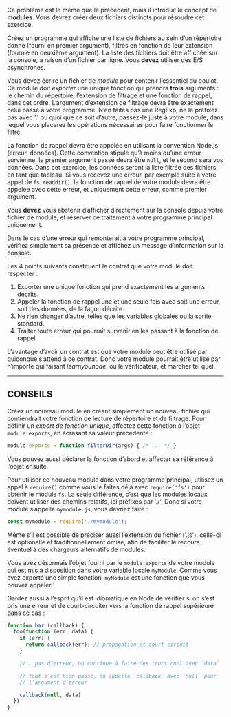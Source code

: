 Ce problème est le même que le précédent, mais il introduit le concept de
**modules**.  Vous devrez créer deux fichiers distincts pour résoudre cet
exercice.

Créez un programme qui affiche une liste de fichiers au sein d’un répertoire
donné (fourni en premier argument), filtrés en fonction de leur extension
(fournie en deuxième argument).  La liste des fichiers doit être affichée
sur la console, à raison d’un fichier par ligne.  Vous **devez** utiliser
des E/S asynchrones.

Vous devez écrire un fichier de *module* pour contenir l’essentiel du boulot.
Ce module doit *exporter* une unique fonction qui prendra **trois** arguments :
le chemin du répertoire, l’extension de filtrage et une fonction de rappel,
dans cet ordre.  L’argument d’extension de filtrage devra être exactement
celui passé à votre programme.  N’en faites pas une RegExp, ne le préfixez
pas avec '.' ou quoi que ce soit d’autre, passez-le juste à votre module,
dans lequel vous placerez les opérations nécessaires pour faire fonctionner
le filtre.

La fonction de rappel devra être appelée en utilisant la convention Node.js
(erreur, données).  Cette convention stipule qu’à moins qu’une erreur
survienne, le premier argument passé devra être `null`, et le second sera
vos données.  Dans cet exercice, les données seront la liste filtrée des
fichiers, en tant que tableau.  Si vous recevez une erreur, par exemple
suite à votre appel de `fs.readdir()`, la fonction de rappel de votre
module devra être appelée avec cette erreur, et uniquement cette erreur,
comme premier argument.

Vous **devez** vous abstenir d’afficher directement sur la console depuis
votre fichier de module, et réserver ce traitement à votre programme
principal uniquement.

Dans le cas d’une erreur qui remonterait à votre programme principal,
vérifiez simplement sa présence et affichez un message d’information sur
la console.

Les 4 points suivants constituent le contrat que votre module doit
respecter :

  1. Exporter une unique fonction qui prend exactement les arguments décrits.
  2. Appeler la fonction de rappel une et une seule fois avec soit une erreur,
      soit des données, de la façon décrite.
  3. Ne rien changer d’autre, telles que les variables globales ou la sortie
      standard.
  4. Traiter toute erreur qui pourrait survenir en les passant à la fonction
      de rappel.

L’avantage d’avoir un contrat est que votre module peut être utilisé par
quiconque s’attend à ce contrat.  Donc votre module pourrait être utilisé
par n’importe qui faisant *learnyounode*, ou le vérificateur, et marcher
tel quel.

----------------------------------------------------------------------

## CONSEILS

Créez un nouveau module en créant simplement un nouveau fichier qui
contiendrait votre fonction de lecture de répertoire et de filtrage.
Pour définir un *export de fonction unique*, affectez cette fonction
à l’objet `module.exports`, en écrasant sa valeur précédente :

```js
module.exports = function filterDir(args) { /* ... */ }
```

Vous pouvez aussi déclarer la fonction d’abord et affecter sa
référence à l’objet ensuite.

Pour utiliser ce nouveau module dans votre programme principal,
utilisez un appel à `require()` comme vous le faites déjà avec
`require('fs')` pour obtenir le module `fs`.  La seule différence,
c’est que les modules locaux doivent utiliser des chemins relatifs,
ici préfixés par './'.  Donc si votre module s’appelle `mymodule.js`,
vous devriez faire :

```js
const mymodule = require('./mymodule');
```

Même s’il est possible de préciser aussi l’extension du fichier
('.js'), celle-ci est optionelle et traditionnellement omise,
afin de faciliter le recours éventuel à des chargeurs alternatifs
de modules.

Vous avez désormais l’objet fourni par le `module.exports` de votre
module qui est mis à disposition dans votre variable locale
`myModule`.  Comme vous avez exporté une simple fonction, `myModule`
est une fonction que vous pouvez appeler !

Gardez aussi à l’esprit qu’il est idiomatique en Node de vérifier
si on s’est pris une erreur et de court-circuiter vers la fonction
de rappel supérieure dans ce cas :

```js
function bar (callback) {
  foo(function (err, data) {
    if (err) {
      return callback(err); // propagation et court-circuit
    }

    // … pas d’erreur, on continue à faire des trucs cool avec `data`

    // tout s’est bien passé, on appelle `callback` avec `null` pour
    // l’argument d’erreur

    callback(null, data)
  })
}
```

